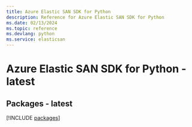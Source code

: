 ```yaml
---
title: Azure Elastic SAN SDK for Python
description: Reference for Azure Elastic SAN SDK for Python
ms.date: 02/13/2024
ms.topic: reference
ms.devlang: python
ms.service: elasticsan
---
```

# Azure Elastic SAN SDK for Python - latest
## Packages - latest
[!INCLUDE [packages](elastic-san-index.md)]